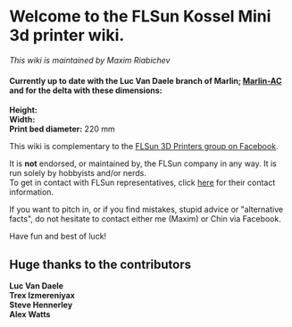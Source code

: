 # Welcome to the FLSun Kossel Mini 3d printer wiki.
_This wiki is maintained by Maxim Riabichev_

#### Currently up to date with the Luc Van Daele branch of Marlin; [Marlin-AC](https://github.com/LVD-AC/Marlin-AC) and for the delta with these dimensions:
**Height:**  
**Width:**  
**Print bed diameter:** 220 mm  




This wiki is complementary to the [FLSun 3D Printers group on Facebook](https://goo.gl/hBH9zW).  

It is **not** endorsed, or maintained by, the FLSun company in any way. It is run solely by hobbyists and/or nerds.  
To get in contact with FLSun representatives, click [here](http://i.imgur.com/8VpFz47.png) for their contact information.



If you want to pitch in, or if you find mistakes, stupid advice or "alternative facts", do not hesitate to contact either me (Maxim) or Chin via Facebook.

Have fun and best of luck!

## Huge thanks to the contributors
**Luc Van Daele**  
**Trex Izmereniyax**  
**Steve Hennerley**  
**Alex Watts**  